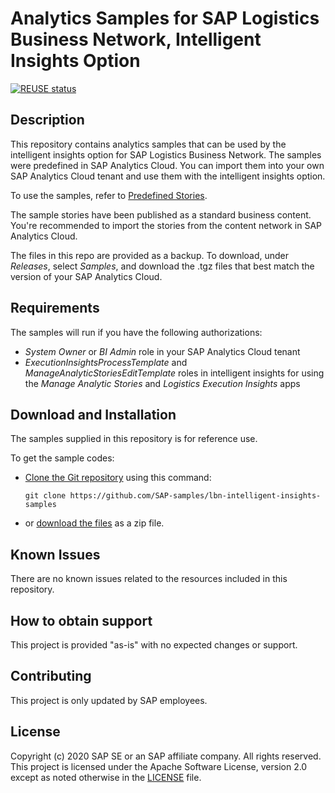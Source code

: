 # Analytics Samples for SAP Logistics Business Network, Intelligent Insights Option

[![REUSE status](https://api.reuse.software/badge/github.com/SAP-samples/lbn-intelligent-insights-samples)](https://api.reuse.software/info/github.com/SAP-samples/lbn-intelligent-insights-samples)

## Description
This repository contains analytics samples that can be used by the intelligent insights option for SAP Logistics Business Network. The samples were predefined in SAP Analytics Cloud. You can import them into your own SAP Analytics Cloud tenant and use them with the intelligent insights option.

To use the samples, refer to [Predefined Stories](https://help.sap.com/viewer/2a5a897d953d44318834c982451a37f6/LBN/en-US/8811e0d5fcdf461597dd1a42cbdb3f38.html).

The sample stories have been published as a standard business content. You're recommended to import the stories from the content network in SAP Analytics Cloud. 
  
The files in this repo are provided as a backup. To download, under *Releases*, select *Samples*, and download the .tgz files that best match the version of your SAP Analytics Cloud.
  
## Requirements
The samples will run if you have the following authorizations:
- *System Owner* or *BI Admin* role in your SAP Analytics Cloud tenant
- *ExecutionInsightsProcessTemplate* and *ManageAnalyticStoriesEditTemplate* roles in intelligent insights for using the *Manage Analytic Stories* and *Logistics Execution Insights* apps

## Download and Installation
The samples supplied in this repository is for reference use.  

To get the sample codes:

- [Clone the Git repository](https://help.github.com/articles/cloning-a-repository/) using this command:
  
  `git clone https://github.com/SAP-samples/lbn-intelligent-insights-samples`
  
- or [download the files](https://github.com/SAP-samples/lbn-intelligent-insights-samples/archive/main.zip) as a zip file.

## Known Issues
There are no known issues related to the resources included in this repository.

## How to obtain support
This project is provided "as-is" with no expected changes or support.

## Contributing
This project is only updated by SAP employees.

## License
Copyright (c) 2020 SAP SE or an SAP affiliate company. All rights reserved. This project is licensed under the Apache Software License, version 2.0 except as noted otherwise in the [LICENSE](LICENSES/Apache-2.0.txt) file.


